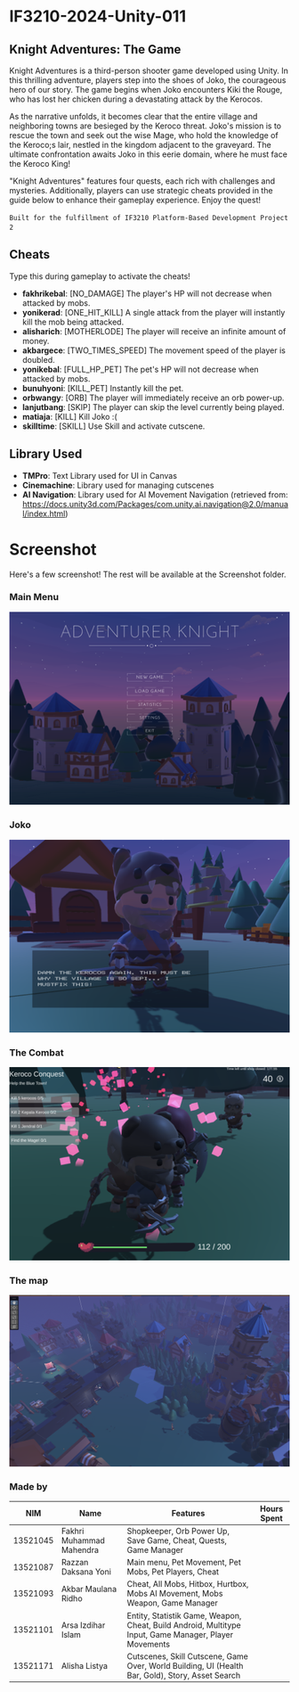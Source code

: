 # IF3210-2024-Unity-011

## Knight Adventures: The Game

Knight Adventures is a third-person shooter game developed using Unity. In this thrilling adventure, players step into the shoes of Joko, the courageous hero of our story. The game begins when Joko encounters Kiki the Rouge, who has lost her chicken during a devastating attack by the Kerocos.

As the narrative unfolds, it becomes clear that the entire village and neighboring towns are besieged by the Keroco threat. Joko's mission is to rescue the town and seek out the wise Mage, who hold the knowledge of the Keroco;s lair, nestled in the kingdom adjacent to the graveyard. The ultimate confrontation awaits Joko in this eerie domain, where he must face the Keroco King!

"Knight Adventures" features four quests, each rich with challenges and mysteries. Additionally, players can use strategic cheats provided in the guide below to enhance their gameplay experience. Enjoy the quest!

`Built for the fulfillment of IF3210 Platform-Based Development Project 2`

## Cheats

Type this during gameplay to activate the cheats!

- **fakhrikebal**: [NO_DAMAGE] The player's HP will not decrease when attacked by mobs.
- **yonikerad**: [ONE_HIT_KILL] A single attack from the player will instantly kill the mob being attacked.
- **alisharich**: [MOTHERLODE] The player will receive an infinite amount of money.
- **akbargece**: [TWO_TIMES_SPEED] The movement speed of the player is doubled.
- **yonikebal**: [FULL_HP_PET] The pet's HP will not decrease when attacked by mobs.
- **bunuhyoni**: [KILL_PET] Instantly kill the pet.
- **orbwangy**: [ORB] The player will immediately receive an orb power-up.
- **lanjutbang**: [SKIP] The player can skip the level currently being played.
- **matiaja**: [KILL] Kill Joko :(
- **skilltime**: [SKILL] Use Skill and activate cutscene.

## Library Used
- **TMPro**: Text Library used for UI in Canvas
- **Cinemachine**: Library used for managing cutscenes
- **AI Navigation**: Library used for AI Movement Navigation (retrieved from: https://docs.unity3d.com/Packages/com.unity.ai.navigation@2.0/manual/index.html)

# Screenshot

Here's a few screenshot! The rest will be available at the Screenshot folder.

### Main Menu
![Alt text](image.png)

### Joko
![Alt text](image-3.png)

### The Combat
![Alt text](image-1.png)

### The map
![Alt text](image-2.png)

### Made by

| NIM      | Name                    | Features                                                                      | Hours Spent |
|----------|-------------------------|-------------------------------------------------------------------------------|-------------|
| 13521045 | Fakhri Muhammad Mahendra | Shopkeeper, Orb Power Up, Save Game, Cheat, Quests, Game Manager            |             |
| 13521087 | Razzan Daksana Yoni      | Main menu, Pet Movement, Pet Mobs, Pet Players, Cheat                                                              |             |
| 13521093 | Akbar Maulana Ridho      | Cheat, All Mobs, Hitbox, Hurtbox, Mobs AI Movement, Mobs Weapon, Game Manager |             |
| 13521101 | Arsa Izdihar Islam       | Entity, Statistik Game, Weapon, Cheat, Build Android, Multitype Input, Game Manager, Player Movements |             |
| 13521171 | Alisha Listya            | Cutscenes, Skill Cutscene, Game Over, World Building, UI (Health Bar, Gold), Story, Asset Search                      |             |
